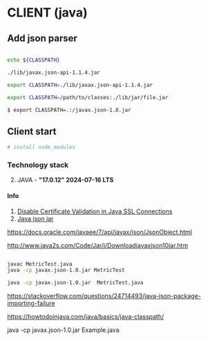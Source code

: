 # CLIENT (java)

## Add json parser
```bash

echo ${CLASSPATH}

./lib/javax.json-api-1.1.4.jar

export CLASSPATH=./lib/javax.json-api-1.1.4.jar 

export CLASSPATH=/path/to/classes:./lib/jar/file.jar

$ export CLASSPATH=.:/javax.json-1.0.jar
```

## Client start
```bash
# install node_modules
```

### Technology stack
2. JAVA - **"17.0.12" 2024-07-16 LTS**

#### Info
1. [Disable Certificate Validation in Java SSL Connections](https://nakov.com/blog/2009/07/16/disable-certificate-validation-in-java-ssl-connections/)
2. [Java json jar](https://repo1.maven.org/maven2/javax/json/javax.json-api/1.1.4/)

https://docs.oracle.com/javaee/7/api/javax/json/JsonObject.html

http://www.java2s.com/Code/Jar/j/Downloadjavaxjson10jar.htm

```bash

javac MetricTest.java
java -cp javax.json-1.0.jar MetricTest

java -cp javax.json-1.0.jar  MetricTest.java
```

https://stackoverflow.com/questions/24714493/java-json-package-importing-failure

https://howtodoinjava.com/java/basics/java-classpath/

java -cp javax.json-1.0.jar  Example.java